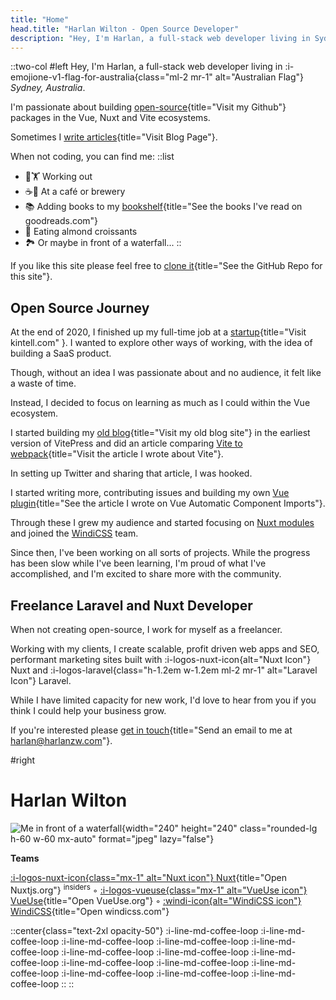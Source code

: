 ```yaml
---
title: "Home"
head.title: "Harlan Wilton - Open Source Developer"
description: "Hey, I'm Harlan, a full-stack web developer living in Sydney, Australia. I'm passionate about building open-source packages in the Vue, Nuxt and Vite ecosystems."
---
```



::two-col
#left
Hey, I'm Harlan, a full-stack web developer living in :i-emojione-v1-flag-for-australia{class="ml-2 mr-1" alt="Australian Flag"} _Sydney, Australia_.

I'm passionate about building [open-source](https://github.com/harlan-zw){title="Visit my Github"} packages in the Vue, Nuxt and Vite ecosystems.

Sometimes I [write articles](/blog){title="Visit Blog Page"}.

When not coding, you can find me:
::list
- 🏃🏋️ Working out
- ☕🍺 At a café or brewery
- 📚 Adding books to my [bookshelf](https://www.goodreads.com/user/show/122898515-harlan-wilton){title="See the books I've read on goodreads.com"}
- 🥐 Eating almond croissants
- 🏞️ Or maybe in front of a waterfall...
::


If you like this site please feel free to [clone it](https://github.com/harlan-zw/harlanzw.com){title="See the GitHub Repo for this site"}.

## Open Source Journey

At the end of 2020, I finished up my full-time job at a [startup](https://kintell.com/){title="Visit kintell.com" }. I wanted to explore other ways of working,
with the idea of building a SaaS product.

Though, without an idea I was passionate about and no audience, it felt like a waste of time.

Instead, I decided to focus on learning as much as I could within the Vue ecosystem.

I started building my [old blog](https://old.harlanzw.com){title="Visit my old blog site"}
in the earliest version of VitePress and did an article comparing [Vite to webpack](/blog/how-the-heck-does-vite-work){title="Visit the article I wrote about Vite"}.

In setting up Twitter and sharing that article, I was hooked.

I started writing more, contributing issues and building my own [Vue plugin](/blog/vue-automatic-component-imports){title="See the article I wrote on Vue Automatic Component Imports"}.

Through these I grew my audience and started focusing on [Nuxt modules](/projects) and joined the [WindiCSS](htttp://windicss.com) team.

Since then, I've been working on all sorts of projects. While the progress has been slow while I've been learning, I'm proud of what I've accomplished,
and I'm excited to share more with the community.

## Freelance Laravel and Nuxt Developer

When not creating open-source, I work for myself as a freelancer.

Working with my clients, I create scalable, profit driven web apps and SEO, performant marketing sites built with :i-logos-nuxt-icon{alt="Nuxt Icon"} Nuxt and :i-logos-laravel{class="h-1.2em w-1.2em ml-2 mr-1" alt="Laravel Icon"} Laravel.

While I have limited capacity for new work, I'd love to hear from you if you think I could help your business grow.

If you're interested please [get in touch](mailto:harlan@harlanzw.com){title="Send an email to me at harlan@harlanzw.com"}.

#right

# Harlan Wilton

![Me in front of a waterfall](/harlan-wilton.jpeg){width="240" height="240" class="rounded-lg h-60 w-60 mx-auto" format="jpeg" lazy="false"}

<strong class="text-xs uppercase opacity-70">Teams</strong> 

[:i-logos-nuxt-icon{class="mx-1" alt="Nuxt icon"} Nuxt](https://nuxtjs.org/){title="Open Nuxtjs.org"} <sup class="opacity-80 italic">insiders</sup> ◦ [:i-logos-vueuse{class="mx-1" alt="VueUse icon"} VueUse](https://vueuse.org){title="Open VueUse.org"} ◦ [:windi-icon{alt="WindiCSS icon"} WindiCSS](https://windicss.com){title="Open windicss.com"}

::center{class="text-2xl opacity-50"}
:i-line-md-coffee-loop :i-line-md-coffee-loop :i-line-md-coffee-loop :i-line-md-coffee-loop :i-line-md-coffee-loop :i-line-md-coffee-loop :i-line-md-coffee-loop :i-line-md-coffee-loop :i-line-md-coffee-loop :i-line-md-coffee-loop :i-line-md-coffee-loop :i-line-md-coffee-loop :i-line-md-coffee-loop :i-line-md-coffee-loop
::
::

